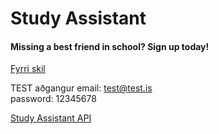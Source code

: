 # Study Assistant

#### Missing a best friend in school? Sign up today!

[Fyrri skil](FyrriSkil.md)

TEST aðgangur 
email: test@test.is  
password: 12345678  

[Study Assistant API](https://studyassistant-wjm9.onrender.com)
